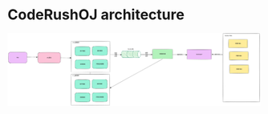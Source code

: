 # CodeRushOJ architecture
![image-20250425151400258](https://raw.githubusercontent.com/HeZephyr/NewPicGoLibrary/main/img/image-20250425151400258.png)


